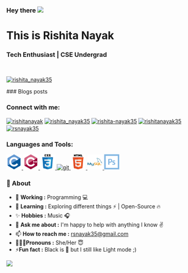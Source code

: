 ### Hey there <img src="https://media.giphy.com/media/hvRJCLFzcasrR4ia7z/giphy.gif" width="25px">
<h1 align="Left"> This is Rishita Nayak  </h1>
<h3 align="Left">  Tech Enthusiast | CSE Undergrad </h3> <br>

<p align="left"> <a href="https://twitter.com/rishita_nayak35" target="blank"><img src="https://img.shields.io/twitter/follow/rishita_nayak35?logo=twitter&style=for-the-badge" alt="rishita_nayak35" /></a> </p>
### Blogs posts
<!-- BLOG-POST-LIST:START -->
<!-- BLOG-POST-LIST:END -->

<h3 align="left">Connect with me:</h3>
<p align="left">
<a href="https://dev.to/rishitanayak" target="blank"><img align="center" src="https://raw.githubusercontent.com/rahuldkjain/github-profile-readme-generator/master/src/images/icons/Social/devto.svg" alt="rishitanayak" height="30" width="40" /></a>
<a href="https://twitter.com/rishita_nayak35" target="blank"><img align="center" src="https://raw.githubusercontent.com/rahuldkjain/github-profile-readme-generator/master/src/images/icons/Social/twitter.svg" alt="rishita_nayak35" height="30" width="40" /></a>
<a href="https://linkedin.com/in/rishita-nayak35" target="blank"><img align="center" src="https://raw.githubusercontent.com/rahuldkjain/github-profile-readme-generator/master/src/images/icons/Social/linked-in-alt.svg" alt="rishita-nayak35" height="30" width="40" /></a>
<a href="https://instagram.com/rishitanayak35" target="blank"><img align="center" src="https://raw.githubusercontent.com/rahuldkjain/github-profile-readme-generator/master/src/images/icons/Social/instagram.svg" alt="rishitanayak35" height="30" width="40" /></a>
<a href="https://www.hackerrank.com/rsnayak35" target="blank"><img align="center" src="https://raw.githubusercontent.com/rahuldkjain/github-profile-readme-generator/master/src/images/icons/Social/hackerrank.svg" alt="rsnayak35" height="30" width="40" /></a>
</p>

<h3 align="left">Languages and Tools:</h3>
<p align="left"> <a href="https://www.cprogramming.com/" target="_blank" rel="noreferrer"> <img src="https://raw.githubusercontent.com/devicons/devicon/master/icons/c/c-original.svg" alt="c" width="40" height="40"/> </a> <a href="https://www.w3schools.com/cpp/" target="_blank" rel="noreferrer"> <img src="https://raw.githubusercontent.com/devicons/devicon/master/icons/cplusplus/cplusplus-original.svg" alt="cplusplus" width="40" height="40"/> </a> <a href="https://www.w3schools.com/css/" target="_blank" rel="noreferrer"> <img src="https://raw.githubusercontent.com/devicons/devicon/master/icons/css3/css3-original-wordmark.svg" alt="css3" width="40" height="40"/> </a> <a href="https://git-scm.com/" target="_blank" rel="noreferrer"> <img src="https://www.vectorlogo.zone/logos/git-scm/git-scm-icon.svg" alt="git" width="40" height="40"/> </a> <a href="https://www.w3.org/html/" target="_blank" rel="noreferrer"> <img src="https://raw.githubusercontent.com/devicons/devicon/master/icons/html5/html5-original-wordmark.svg" alt="html5" width="40" height="40"/> </a> <a href="https://www.mysql.com/" target="_blank" rel="noreferrer"> <img src="https://raw.githubusercontent.com/devicons/devicon/master/icons/mysql/mysql-original-wordmark.svg" alt="mysql" width="40" height="40"/> </a> <a href="https://www.photoshop.com/en" target="_blank" rel="noreferrer"> <img src="https://raw.githubusercontent.com/devicons/devicon/master/icons/photoshop/photoshop-line.svg" alt="photoshop" width="40" height="40"/> </a> </p>



### 🤔 About
- 🔭 **Working :** Programming  :computer: 
- 🌱 **Learning :** Exploring different things :zap: | Open-Source :fire:	
- ✨ **Hobbies :** Music :headphones:
- 💬 **Ask me about :** I'm happy to help with anything I know :v:
- 📫 **How to reach me :** rsnayak35@gmail.com
- 🙋🏻‍♀️**Pronouns :** She/Her :innocent:
- ⚡**Fun fact :** Black is 🖤 but I still like Light mode ;)
<img src="https://github-readme-stats.vercel.app/api?username=Rishita-Nayak&show_icons=true&theme=radical&title_color=8E2DE2&text_color=fff&icon_color=8E2DE2">














<!--
**Rishita-Nayak/Rishita-Nayak** is a ✨ _special_ ✨ repository because its `README.md` (this file) appears on your GitHub profile.

Here are some ideas to get you started:

- 🔭 I’m currently working on ...
- 🌱 I’m currently learning ...
- 👯 I’m looking to collaborate on ...
- 🤔 I’m looking for help with ...
- 💬 Ask me about ...
- 📫 How to reach me: ...
- 😄 Pronouns: ...
- ⚡ Fun fact: ...
-->
